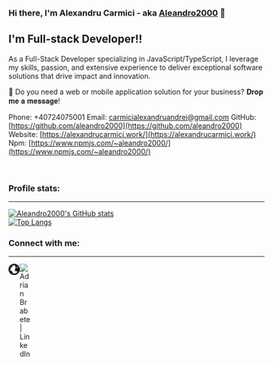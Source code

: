 ### Hi there, I'm Alexandru Carmici - aka [Aleandro2000][website] 👋
## I'm Full-stack Developer!!

As a Full-Stack Developer specializing in JavaScript/TypeScript, I leverage my skills, passion, and extensive experience to deliver exceptional software solutions that drive impact and innovation.

🤝 Do you need a web or mobile application solution for your business? 𝐃𝐫𝐨𝐩 𝐦𝐞 𝐚 𝐦𝐞𝐬𝐬𝐚𝐠𝐞!

Phone: +40724075001
Email: carmicialexandruandrei@gmail.com
GitHub: [https://github.com/aleandro2000](https://github.com/aleandro2000)
Website: [https://alexandrucarmici.work/](https://alexandrucarmici.work/)
Npm: [https://www.npmjs.com/~aleandro2000/](https://www.npmjs.com/~aleandro2000/)


<br/>

### Profile stats:
---
[![Aleandro2000's GitHub stats](https://github-readme-stats.vercel.app/api?username=Aleandro2000&hide=contribs&show_icons=true)](https://github.com/anuraghazra/github-readme-stats)
<br/>
[![Top Langs](https://github-readme-stats.vercel.app/api/top-langs/?username=Aleandro2000&langs_count=8&layout=compact)](https://github.com/anuraghazra/github-readme-stats)

### Connect with me:
---
[<img align="left" alt="adrianbrabete.engineer" width="22px" src="https://raw.githubusercontent.com/iconic/open-iconic/master/svg/globe.svg" />][website]
[<img align="left" alt="Adrian Brabete | LinkedIn" width="22px" src="https://cdn.jsdelivr.net/npm/simple-icons@v3/icons/linkedin.svg" />][linkedin]

[website]: [https://alexandrucarmici.work/](https://alexandrucarmici.work/)
[linkedin]: [https://linkedin.com/in/alexandru-andrei-carmici-8978b21b3](https://linkedin.com/in/alexandru-andrei-carmici-8978b21b3)
